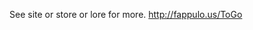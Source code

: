 See site or store or lore for more. <a href="http://fappulo.us/ToGo" target="_new">http://fappulo.us/ToGo</a>

